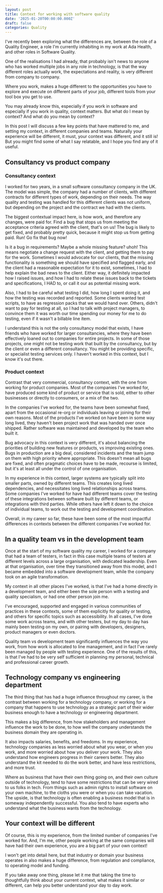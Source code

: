 ```yaml
---
layout: post
title: Context for working with software quality
date: '2025-01-20T00:00:00.000Z'
draft: false
categories: Quality
---
```



I've recently been exploring what the differences are, between the role of a Quality Engineer, a role I'm currently inhabiting in my work at Ada Health, and other roles in Software Quality.

One of the realisations I had already, that probably isn't news to anyone who has worked multiple jobs in any role in technology, is that the way different roles actually work, the expectations and reality, is very different from company to company.

Where you work, makes a huge different to the opportunities you have to explore and execute on different parts of your job, different tools from your tool box you get to use.

You may already know this, especially if you work in software and especially if you work in quality, context matters. But what do I mean by context? And what do you mean by context?

In this post I will discuss a few key points that have mattered to me, and setting my context, in different companies and teams. Naturally your experience will be different, it must, your context was different, and it still is! But you might find some of what I say relatable, and I hope you find any of it useful.

## Consultancy vs product company

### Consultancy context

I worked for two years, in a small software consultancy company in the UK. The model was simple, the company had a number of clients, with different contracts for different types of work, depending on their needs. The way quality and testing was handled for this different clients was not uniform, but depending on the project and the contract we had with the clients.

The biggest contextual impact here, is how work, and therefore any changes, were paid for. Find a bug that stops us from meeting the acceptance criteria agreed with the client, that's on us! The bug is likely to get fixed, and probably pretty quick, because it might stop us from getting paid. Run! Go fix that bug now!

Is it a bug in requirements? Maybe a whole missing feature? uhoh! This means negotiate a change request with the client, and getting them to pay for the work. Sometimes I would advocate for our clients, that the missing functionality is something we should have specified and flagged early, and the client had a reasonable expectation for it to exist, sometimes, I had to help explain the bad news to the client. Either way, it definitely impacted how I raised issues, and how I had to relate these issues back to the tickets and specifications, I HAD to, or call it our as potential missing work.

Also, I had to be careful what testing I did, how long I spent doing it, and how the testing was recorded and reported. Some clients wanted test scripts, to have as regression packs that we would hand over. Others, didn't want to pay for testing at all, so I had to talk with project managers, to convince them it was worth our time spending our money for me to do testing, even if it wasn't a billable line item.

I understand this is not the only consultancy model that exists, I have friends who have worked for larger consultancies, where they have been effectively loaned out to companies for entire projects. In some of those projects, one might not be testing work that built by the consultancy, but by the client or even a different consultancy. You might be providing specific, or specialist testing services only. I haven't worked in this context, but I know it's out there.

### Product context

Contrast that very commercial, consultancy context, with the one from working for product companies. Most of the companies I've worked for, have produced some kind of product or service that is sold, either to other businesses or directly to consumers, or a mix of the two.

In the companies I've worked for, the teams have been somewhat fixed, apart from the occasional re-org or individuals leaving or joining for their own reasons. Most of the products I've worked on have been in some way long lived, they haven't been project work that was handed over once shipped. Rather software was maintained and developed by the team who built it.

Bug advocacy in this context is very different, it's about balancing the priorities of building new features or products, vs improving existing ones. Bugs in production are a big deal, considered incidents and the team jump on them with high priority where appropriate. This doesn't mean all bugs are fixed, and often pragmatic choices have to be made, recourse is limited, but it's at least all under the control of one organisation.

In my experience in this context, larger systems are typically split into smaller parts, owned by different teams. This creates long lived dependencies, and necessitates long lived relationships across teams. Some companies I've worked for have had different teams cover the testing of these integrations between software built by different teams, or integrations with third parties. While others have left it down to the choice of individual teams, to work out the testing and development coordination.

Overall, in my career so far, these have been some of the most impactful differences in contexts between the different companies I've worked for.

## In a quality team vs in the development team

Once at the start of my software quality my career, I worked for a company that had a team of testers, in fact in this case multiple teams of testers at different levels across a large organisation, with dedicated leadership. Even at that organisation, over time they transitioned away from this model, and I became embedded into a software development team, while the company took on an agile transformation.

My context in all other places I've worked, is that I've had a home directly in a development team, and either been the sole person with a testing and quality specialism, or had one other person join me.

I've encouraged, supported and engaged in various communities of practices in these contexts, some of them explicitly for quality or testing, and others for specific topics such as accessibility. In all cases, I've done some work across teams, and with other testers, but my day to day has mainly been testing on my own, or pairing with developers, designers, product managers or even doctors.

Quality team vs development team significantly influences the way you work, from how work is allocated to line management, and in fact I've rarely been managed by people with testing experience. One of the results of this, is that I've had to be very self sufficient in planning my personal, technical and professional career growth.

## Technology company vs engineering department

The third thing that has had a huge influence throughout my career, is the contrast between working for a technology company, or working for a company that happens to use technology as a strategic part of their wider business enough to have a technology or engineering department.

This makes a big difference, from how stakeholders and management influence the work to be done, to how well the company understands the business domain they are operating in.

It also impacts salaries, benefits, and freedoms. In my experience, technology companies as less worried about what you wear, or when you work, and more worried about how you deliver your work. They also understand how engineers progress in their careers better. They also understand the kit needed to do the work better, and have less restrictions, and more trust.

Where as business that have their own thing going on, and their own culture outside of technology, tend to have some restrictions that can be very wired to us folks in tech. From things such as admin rights to install software on your own machine, to the cloths you were or when you can take vacation. The upside, is that technology is often enabling a business model that is in someway independently successful. You also tend to have experts who understand what the business wants from the technology.

## Your context will be different

Of course, this is my experience, from the limited number of companies I've worked for. And, I'm me, other people working at the same companies will have had their own experience, you are a big part of your own context!

I won't get into detail here, but that industry or domain your business operates in also makes a huge difference, from regulation and compliance, to operating model and funding.

If you take away one thing, please let it me that taking the time to thoughtfully think about your current context, what makes it similar or different, can help you better understand your day to day work.
